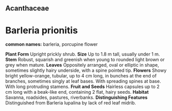 ## Acanthaceae

# Barleria prionitis

**common names:** barleria, porcupine flower

 **Plant Form** Upright prickly shrub. **Size** Up to 1.8 m tall, usually under 1 m. **Stem** Robust, squarish and greenish when young to rounded light brown or grey when mature. **Leaves** Oppositely arranged, oval or elliptic in shape, sometimes slightly hairy underside, with a spine pointed tip. **Flowers** Showy bright yellow-orange, tubular, up to 4 cm long, in bunches at the end of branches, sometimes singly at leaf bases. With spreading spines at base. With long protruding stamens. **Fruit and Seeds** Hairless capsules up to 2 cm long with a beak-like end, containing 2 flat, hairy seeds. **Habitat** Savanna, roadsides, pastures, riverbanks. **Distinguishing Features** Distinguished from Barleria lupalina by lack of red leaf midrib.
